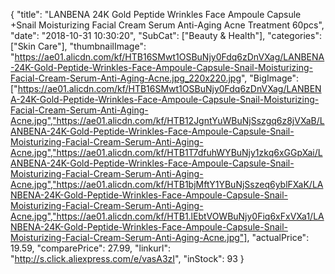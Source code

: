 {
	"title": "LANBENA 24K Gold Peptide Wrinkles Face Ampoule Capsule +Snail Moisturizing Facial Cream Serum Anti-Aging Acne Treatment 60pcs",
	"date": "2018-10-31 10:30:20",
	"SubCat": ["Beauty & Health"],
	"categories": ["Skin Care"],
	"thumbnailImage": "https://ae01.alicdn.com/kf/HTB16SMwt1OSBuNjy0Fdq6zDnVXag/LANBENA-24K-Gold-Peptide-Wrinkles-Face-Ampoule-Capsule-Snail-Moisturizing-Facial-Cream-Serum-Anti-Aging-Acne.jpg_220x220.jpg",
	"BigImage": ["https://ae01.alicdn.com/kf/HTB16SMwt1OSBuNjy0Fdq6zDnVXag/LANBENA-24K-Gold-Peptide-Wrinkles-Face-Ampoule-Capsule-Snail-Moisturizing-Facial-Cream-Serum-Anti-Aging-Acne.jpg","https://ae01.alicdn.com/kf/HTB12JgntYuWBuNjSszgq6z8jVXaB/LANBENA-24K-Gold-Peptide-Wrinkles-Face-Ampoule-Capsule-Snail-Moisturizing-Facial-Cream-Serum-Anti-Aging-Acne.jpg","https://ae01.alicdn.com/kf/HTB1T7dfuhWYBuNjy1zkq6xGGpXai/LANBENA-24K-Gold-Peptide-Wrinkles-Face-Ampoule-Capsule-Snail-Moisturizing-Facial-Cream-Serum-Anti-Aging-Acne.jpg","https://ae01.alicdn.com/kf/HTB1bjMftY1YBuNjSszeq6yblFXaK/LANBENA-24K-Gold-Peptide-Wrinkles-Face-Ampoule-Capsule-Snail-Moisturizing-Facial-Cream-Serum-Anti-Aging-Acne.jpg","https://ae01.alicdn.com/kf/HTB1.lEbtVOWBuNjy0Fiq6xFxVXa1/LANBENA-24K-Gold-Peptide-Wrinkles-Face-Ampoule-Capsule-Snail-Moisturizing-Facial-Cream-Serum-Anti-Aging-Acne.jpg"],
	"actualPrice": 19.59,
	"comparePrice": 27.99,
	"linkurl": "http://s.click.aliexpress.com/e/vasA3zI",
	"inStock": 93
}
